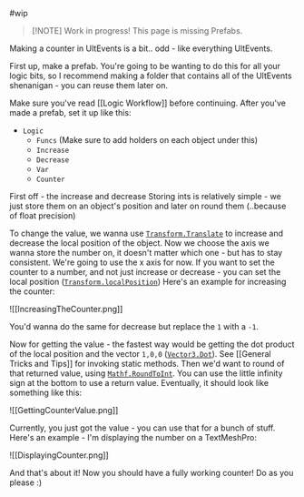 #wip 
> [!NOTE] Work in progress!
> This page is missing Prefabs.

Making a counter in UltEvents is a bit.. odd - like everything UltEvents.

First up, make a prefab. You're going to be wanting to do this for all your logic bits, so I recommend making a folder that contains all of the UltEvents shenanigan - you can reuse them later on.

Make sure you've read [[Logic Workflow]] before continuing. 
After you've made a prefab, set it up like this:
- `Logic`
	- `Funcs` (Make sure to add holders on each object under this)
	-  `Increase`
	-  `Decrease`
	- `Var`
	- `Counter`

First off - the increase and decrease
Storing ints is relatively simple - we just store them on an object's position and later on round them (..because of float precision)

To change the value, we wanna use [``Transform.Translate``](https://docs.unity3d.com/ScriptReference/Transform.Translate.html) to increase and decrease the local position of the object. Now we choose the axis we wanna store the number on, it doesn't matter which one - but has to stay consistent. We're going to use the x axis for now. If you want to set the counter to a number, and not just increase or decrease - you can set the local position ([``Transform.localPosition``](https://docs.unity3d.com/ScriptReference/Transform-localPosition.html))
Here's an example for increasing the counter:

![[IncreasingTheCounter.png]]

You'd wanna do the same for decrease but replace the `1` with a `-1`.

Now for getting the value - the fastest way would be getting the dot product of the local position and the vector `1,0,0` ([`Vector3.Dot`](https://docs.unity3d.com/ScriptReference/Vector3.Dot.html)).
See [[General Tricks and Tips]] for invoking static methods.
Then we'd want to round of that returned value, using [`Mathf.RoundToInt`](https://docs.unity3d.com/ScriptReference/Mathf.RoundToInt.html). You can use the little infinity sign at the bottom to use a return value. Eventually, it should look like something like this:

![[GettingCounterValue.png]]

Currently, you just got the value - you can use that for a bunch of stuff. Here's an example - I'm displaying the number on a TextMeshPro:

![[DisplayingCounter.png]]

And that's about it! Now you should have a fully working counter! Do as you please :)